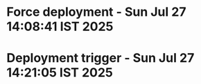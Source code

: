 # Force deployment - Sun Jul 27 14:08:41 IST 2025
# Deployment trigger - Sun Jul 27 14:21:05 IST 2025

